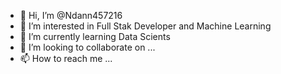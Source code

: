 - 👋 Hi, I’m @Ndann457216
- 👀 I’m interested in Full Stak Developer and Machine Learning
- 🌱 I’m currently learning Data Scients
- 💞️ I’m looking to collaborate on ...
- 📫 How to reach me ...

<!---
Ndann457216/Ndann457216 is a ✨ special ✨ repository because its `README.md` (this file) appears on your GitHub profile.
You can click the Preview link to take a look at your changes.
--->
